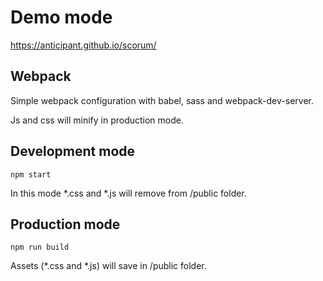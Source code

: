
# Demo mode

https://anticipant.github.io/scorum/


## Webpack

Simple webpack configuration with babel, sass and webpack-dev-server.

Js and css will minify in production mode.

## Development mode

```
npm start
```

In this mode *.css and *.js will  remove from /public folder.

## Production mode

```
npm run build
```

Assets (*.css and *.js) will save in /public folder.
